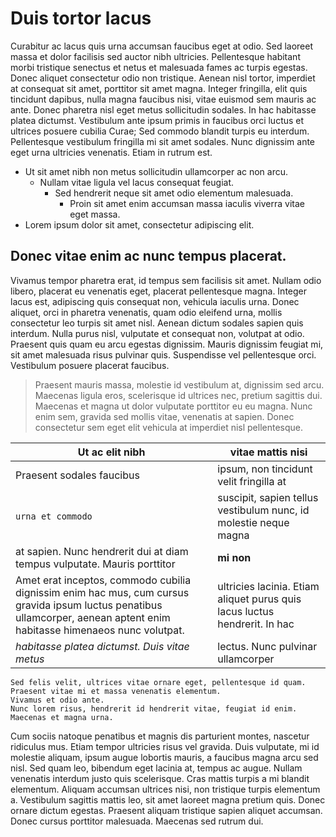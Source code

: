 Duis tortor lacus
=================

Curabitur ac lacus quis urna accumsan faucibus eget at odio. Sed laoreet massa
et dolor facilisis sed auctor nibh ultricies. Pellentesque habitant morbi
tristique senectus et netus et malesuada fames ac turpis egestas. Donec aliquet
consectetur odio non tristique. Aenean nisl tortor, imperdiet at consequat sit
amet, porttitor sit amet magna. Integer fringilla, elit quis tincidunt dapibus,
nulla magna faucibus nisi, vitae euismod sem mauris ac ante. Donec pharetra nisl
eget metus sollicitudin sodales. In hac habitasse platea dictumst. Vestibulum
ante ipsum primis in faucibus orci luctus et ultrices posuere cubilia Curae; Sed
commodo blandit turpis eu interdum. Pellentesque vestibulum fringilla mi sit
amet sodales. Nunc dignissim ante eget urna ultricies venenatis. Etiam in rutrum
est.

* Ut sit amet nibh non metus sollicitudin ullamcorper ac non arcu.
    * Nullam vitae ligula vel lacus consequat feugiat.
        * Sed hendrerit neque sit amet odio elementum malesuada.
            * Proin sit amet enim accumsan massa iaculis viverra vitae eget massa.
* Lorem ipsum dolor sit amet, consectetur adipiscing elit.

Donec vitae enim ac nunc tempus placerat.
-----------------------------------------

Vivamus tempor pharetra erat, id tempus sem facilisis sit amet. Nullam odio
libero, placerat eu venenatis eget, placerat pellentesque magna. Integer lacus
est, adipiscing quis consequat non, vehicula iaculis urna. Donec aliquet, orci
in pharetra venenatis, quam odio eleifend urna, mollis consectetur leo turpis
sit amet nisl. Aenean dictum sodales sapien quis interdum. Nulla purus nisl,
vulputate et consequat non, volutpat at odio. Praesent quis quam eu arcu egestas
dignissim. Mauris dignissim feugiat mi, sit amet malesuada risus pulvinar quis.
Suspendisse vel pellentesque orci. Vestibulum posuere placerat faucibus.

>Praesent mauris massa, molestie id vestibulum at, dignissim sed arcu.
>Maecenas ligula eros, scelerisque id ultrices nec, pretium sagittis dui.
>Maecenas et magna ut dolor vulputate porttitor eu eu magna.
>Nunc enim sem, gravida sed mollis vitae, venenatis at sapien.
>Donec consectetur sem eget elit vehicula at imperdiet nisl pellentesque.

|Ut ac elit nibh|vitae mattis nisi|
|---------------|-----------------|
|Praesent sodales faucibus|ipsum, non tincidunt velit fringilla at|
|`urna et commodo`|suscipit, sapien tellus vestibulum nunc, id molestie neque magna|
|at sapien. Nunc hendrerit dui at diam tempus vulputate. Mauris porttitor|**mi non**|
|Amet erat inceptos, commodo cubilia dignissim enim hac mus, cum cursus gravida ipsum luctus penatibus ullamcorper, aenean aptent enim habitasse himenaeos nunc volutpat.|ultricies lacinia. Etiam aliquet purus quis lacus luctus hendrerit. In hac|
|*habitasse platea dictumst. Duis vitae metus*|lectus. Nunc pulvinar ullamcorper|

	Sed felis velit, ultrices vitae ornare eget, pellentesque id quam.
	Praesent vitae mi et massa venenatis elementum.
	Vivamus et odio ante.
	Nunc lorem risus, hendrerit id hendrerit vitae, feugiat id enim.
	Maecenas et magna urna.

Cum sociis natoque penatibus et magnis dis parturient montes, nascetur ridiculus
mus. Etiam tempor ultricies risus vel gravida. Duis vulputate, mi id molestie
aliquam, ipsum augue lobortis mauris, a faucibus magna arcu sed nisl. Sed quam
leo, bibendum eget lacinia at, tempus ac augue. Nullam venenatis interdum justo
quis scelerisque. Cras mattis turpis a mi blandit elementum. Aliquam accumsan
ultrices nisi, non tristique turpis elementum a. Vestibulum sagittis mattis leo,
sit amet laoreet magna pretium quis. Donec ornare dictum egestas. Praesent
aliquam tristique sapien aliquet accumsan. Donec cursus porttitor malesuada.
Maecenas sed rutrum dui.
